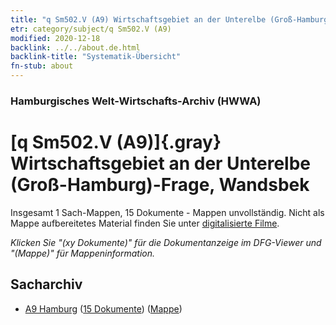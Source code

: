 ```yaml
---
title: "q Sm502.V (A9) Wirtschaftsgebiet an der Unterelbe (Groß-Hamburg)-Frage, Wandsbek"
etr: category/subject/q Sm502.V (A9)
modified: 2020-12-18
backlink: ../../about.de.html
backlink-title: "Systematik-Übersicht"
fn-stub: about
---
```


### Hamburgisches Welt-Wirtschafts-Archiv (HWWA)
# [q Sm502.V (A9)]{.gray}&#8201; Wirtschaftsgebiet an der Unterelbe (Groß-Hamburg)-Frage, Wandsbek&#160; 




Insgesamt 1 Sach-Mappen, 15 Dokumente - Mappen unvollständig.
Nicht als Mappe aufbereitetes Material finden Sie unter [digitalisierte Filme](/film/h1_sh).

_Klicken Sie "(xy Dokumente)" für die Dokumentanzeige im DFG-Viewer und "(Mappe)" für Mappeninformation._

## Sacharchiv



- [A9 Hamburg](../../../geo/about.de.html#A9) (<a href="https://dfg-viewer.de/show/?tx_dlf[id]=https://pm20.zbw.eu/mets/sh/1409xx/140905/1460xx/146074/public.mets.de.xml" target="_blank">15 Dokumente</a>) ([Mappe](http://purl.org/pressemappe20/folder/sh/140905,146074))


